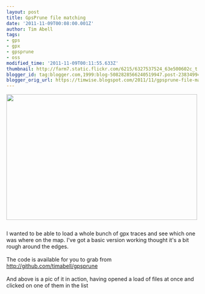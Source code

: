 ```yaml
---
layout: post
title: GpsPrune file matching
date: '2011-11-09T00:08:00.001Z'
author: Tim Abell
tags:
- gps
- gpx
- gpsprune
- oss
modified_time: '2011-11-09T00:11:55.633Z'
thumbnail: http://farm7.static.flickr.com/6215/6327537524_63e500602c_t.jpg
blogger_id: tag:blogger.com,1999:blog-5082828566240519947.post-2383499498516356796
blogger_orig_url: https://timwise.blogspot.com/2011/11/gpsprune-file-matching.html
---
```


<a href="http://www.flickr.com/photos/tim_abell/6327537524"><img style="margin:0 10px 10px 0;cursor:pointer; cursor:hand;width: 500px; height: 329px;" src="http://farm7.static.flickr.com/6215/6327537524_63e500602c.jpg" alt="" border="0" /></a><br /><br />I wanted to be able to load a whole bunch of gpx traces and see which one was where on the map. I've got a basic version working thought it's a bit rough around the edges.<br /><br />The code is available for you to grab from <a href="http://github.com/timabell/gpsprune">http://github.com/timabell/gpsprune</a><br /><br />And above is a pic of it in action, having opened a load of files at once and clicked on one of them in the list